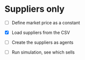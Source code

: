 # Suppliers only

- [ ] Define market price as a constant
- [X] Load suppliers from the CSV
- [ ] Create the suppliers as agents
- [ ] Run simulation, see which sells


